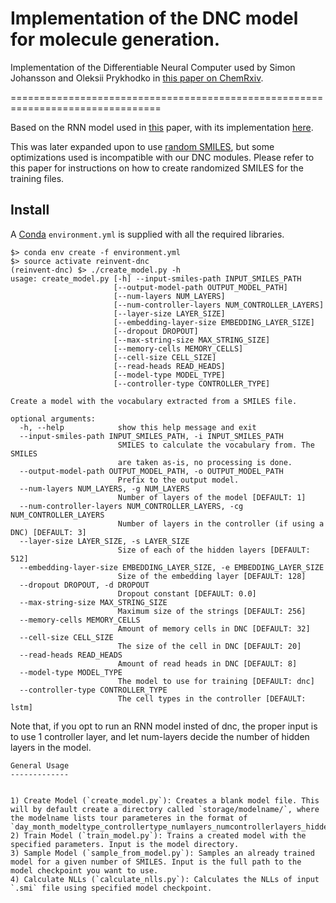 # Implementation of the DNC model for molecule generation.
Implementation of the Differentiable Neural Computer used by Simon Johansson and Oleksii Prykhodko in [this paper on ChemRxiv](https://chemrxiv.org/articles/Comparison_Between_SMILES-Based_Differential_Neural_Computer_and_Recurrent_Neural_Network_Architectures_for_De_Novo_Molecule_Design/9758600).

================================================================================


Based on the RNN model used in [this](https://jcheminf.biomedcentral.com/articles/10.1186/s13321-019-0341-z) paper, with its implementation [here](https://github.com/undeadpixel/reinvent-gdb13). 

This was later expanded upon to use [random SMILES](https://github.com/undeadpixel/reinvent-randomized), but some optimizations used is incompatible with our DNC modules. Please refer to this paper for instructions on how to create randomized SMILES for the training files.

Install
-------
A [Conda](https://conda.io/miniconda.html) `environment.yml` is supplied with all the required libraries.

~~~~
$> conda env create -f environment.yml
$> source activate reinvent-dnc
(reinvent-dnc) $> ./create_model.py -h
usage: create_model.py [-h] --input-smiles-path INPUT_SMILES_PATH
                       [--output-model-path OUTPUT_MODEL_PATH]
                       [--num-layers NUM_LAYERS]
                       [--num-controller-layers NUM_CONTROLLER_LAYERS]
                       [--layer-size LAYER_SIZE]
                       [--embedding-layer-size EMBEDDING_LAYER_SIZE]
                       [--dropout DROPOUT] 
                       [--max-string-size MAX_STRING_SIZE]
                       [--memory-cells MEMORY_CELLS] 
                       [--cell-size CELL_SIZE]
                       [--read-heads READ_HEADS]
                       [--model-type MODEL_TYPE]
                       [--controller-type CONTROLLER_TYPE]

Create a model with the vocabulary extracted from a SMILES file.

optional arguments:
  -h, --help            show this help message and exit
  --input-smiles-path INPUT_SMILES_PATH, -i INPUT_SMILES_PATH
                        SMILES to calculate the vocabulary from. The SMILES
                        are taken as-is, no processing is done.
  --output-model-path OUTPUT_MODEL_PATH, -o OUTPUT_MODEL_PATH
                        Prefix to the output model.
  --num-layers NUM_LAYERS, -g NUM_LAYERS
                        Number of layers of the model [DEFAULT: 1]
  --num-controller-layers NUM_CONTROLLER_LAYERS, -cg NUM_CONTROLLER_LAYERS
                        Number of layers in the controller (if using a DNC) [DEFAULT: 3]
  --layer-size LAYER_SIZE, -s LAYER_SIZE
                        Size of each of the hidden layers [DEFAULT: 512]
  --embedding-layer-size EMBEDDING_LAYER_SIZE, -e EMBEDDING_LAYER_SIZE
                        Size of the embedding layer [DEFAULT: 128]
  --dropout DROPOUT, -d DROPOUT
                        Dropout constant [DEFAULT: 0.0]
  --max-string-size MAX_STRING_SIZE
                        Maximum size of the strings [DEFAULT: 256]
  --memory-cells MEMORY_CELLS
                        Amount of memory cells in DNC [DEFAULT: 32]
  --cell-size CELL_SIZE
                        The size of the cell in DNC [DEFAULT: 20]
  --read-heads READ_HEADS
                        Amount of read heads in DNC [DEFAULT: 8]
  --model-type MODEL_TYPE
                        The model to use for training [DEFAULT: dnc]
  --controller-type CONTROLLER_TYPE
                        The cell types in the controller [DEFAULT: lstm]

~~~~
Note that, if you opt to run an RNN model insted of dnc, the proper input is to use 1 controller layer, and let num-layers decide the number of hidden layers in the model.

~~~~
General Usage
-------------


1) Create Model (`create_model.py`): Creates a blank model file. This will by default create a directory called `storage/modelname/`, where the modelname lists tour parameteres in the format of `day_month_modeltype_controllertype_numlayers_numcontrollerlayers_hiddensize_memorycells_memorylength_readheads` 
2) Train Model (`train_model.py`): Trains a created model with the specified parameters. Input is the model directory. 
3) Sample Model (`sample_from_model.py`): Samples an already trained model for a given number of SMILES. Input is the full path to the model checkpoint you want to use.
4) Calculate NLLs (`calculate_nlls.py`): Calculates the NLLs of input `.smi` file using specified model checkpoint.


